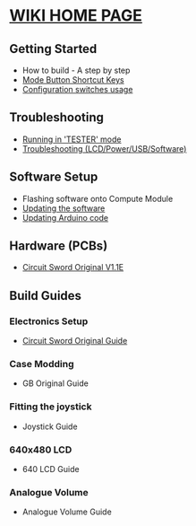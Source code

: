 # [WIKI HOME PAGE](https://github.com/geebles/Circuit-Sword/wiki)
## Getting Started
* How to build - A step by step
* [Mode Button Shortcut Keys](https://github.com/geebles/Circuit-Sword/wiki/Mode-Button-Shortcut-Keys)
* [Configuration switches usage](https://github.com/geebles/Circuit-Sword/wiki/Configuration-Switches)
## Troubleshooting
* [Running in 'TESTER' mode](https://github.com/geebles/Circuit-Sword/wiki/Running-in-TESTER-Mode)
* [Troubleshooting (LCD/Power/USB/Software)](https://github.com/geebles/Circuit-Sword/wiki/Troubleshooting-(LCD-Power-USB-Software))
## Software Setup
* Flashing software onto Compute Module
* [Updating the software](https://github.com/geebles/Circuit-Sword/wiki/Updating-the-Software-(running-on-Pi))
* [Updating Arduino code](https://github.com/geebles/Circuit-Sword/wiki/Updating-Arduino-(button-controller)-Firmware)
## Hardware (PCBs)
* [Circuit Sword Original V1.1E](https://github.com/geebles/Circuit-Sword/wiki/Circuit-Sword-Original-V1.1E)
## Build Guides
### Electronics Setup
* [Circuit Sword Original Guide](https://github.com/geebles/Circuit-Sword/wiki/Circuit-Sword-Original---Electronics-Guide)
### Case Modding
* GB Original Guide
### Fitting the joystick
* Joystick Guide
### 640x480 LCD
* 640 LCD Guide
### Analogue Volume
* Analogue Volume Guide